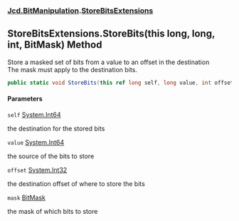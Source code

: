 ### [Jcd.BitManipulation](Jcd.BitManipulation.md 'Jcd.BitManipulation').[StoreBitsExtensions](Jcd.BitManipulation.StoreBitsExtensions.md 'Jcd.BitManipulation.StoreBitsExtensions')

## StoreBitsExtensions.StoreBits(this long, long, int, BitMask) Method

Store a masked set of bits from a value to an offset in the destination  
The mask must apply to the destination bits.

```csharp
public static void StoreBits(this ref long self, long value, int offset, Jcd.BitManipulation.BitMask mask);
```
#### Parameters

<a name='Jcd.BitManipulation.StoreBitsExtensions.StoreBits(thislong,long,int,Jcd.BitManipulation.BitMask).self'></a>

`self` [System.Int64](https://docs.microsoft.com/en-us/dotnet/api/System.Int64 'System.Int64')

the destination for the stored bits

<a name='Jcd.BitManipulation.StoreBitsExtensions.StoreBits(thislong,long,int,Jcd.BitManipulation.BitMask).value'></a>

`value` [System.Int64](https://docs.microsoft.com/en-us/dotnet/api/System.Int64 'System.Int64')

the source of the bits to store

<a name='Jcd.BitManipulation.StoreBitsExtensions.StoreBits(thislong,long,int,Jcd.BitManipulation.BitMask).offset'></a>

`offset` [System.Int32](https://docs.microsoft.com/en-us/dotnet/api/System.Int32 'System.Int32')

the destination offset of where to store the bits

<a name='Jcd.BitManipulation.StoreBitsExtensions.StoreBits(thislong,long,int,Jcd.BitManipulation.BitMask).mask'></a>

`mask` [BitMask](Jcd.BitManipulation.BitMask.md 'Jcd.BitManipulation.BitMask')

the mask of which bits to store